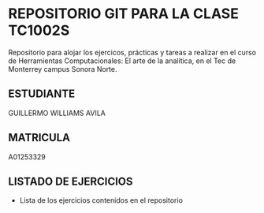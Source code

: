 # REPOSITORIO GIT PARA LA CLASE TC1002S
Repositorio para alojar los ejercicos, prácticas y tareas a realizar 
en el curso de Herramientas Computacionales: El arte de la analítica,
en el Tec de Monterrey campus Sonora Norte.
## ESTUDIANTE 
GUILLERMO WILLIAMS AVILA

## MATRICULA
A01253329

## LISTADO DE EJERCICIOS
* Lista de los ejercicios contenidos en el repositorio
